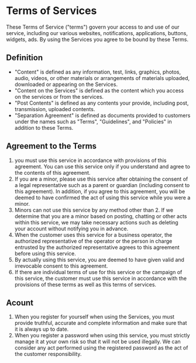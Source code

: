 # Terms of Services
These Terms of Service ("terms") govern your access to and use of our service, including our various websites, notifications, applications, buttons, widgets, ads. By using the Services you agree to be bound by these Terms.

## Definition
- "Content" is defined as any information, test, links, graphics, photos, audio, videos, or other materials or arrangements of materials uploaded, downloaded or appearing on the Services. 
- "Content on the Services" is defined as the content which you access on the services or from the services.
- "Post Contents" is defined as any contents your provide, including post, transmission, uploaded contents.
- "Separation Agreement" is defined as documents provided to customers under the names such as "Terms", "Guidelines", and "Policies" in addition to these Terms.

## Agreement to the Terms
1. you must use this service in accordance with provisions of this agreement. You can use this service only if you understand and agree to the contents of this agreement.
2. If you are a minor, please use this service after obtaining the consent of a legal representative such as a parent or guardian (including consent to this agreement). In addition, if you agree to this agreement, you will be deemed to have confirmed the act of using this service while you were a minor.
3. Minors can not use this service by any method other than 2. If we determine that you are a minor based on posting, chatting or other acts within this service, we may take necessary actions such as deleting your account without notifying you in advance.
4. When the customer uses this service for a business operator, the authorized representative of the operator or the person in charge entrusted by the authorized representative agrees to this agreement before using this service.
5. By actually using this service, you are deemed to have given valid and irrevocable consent to this agreement.
6. If there are individual terms of use for this service or the campaign of this service, the customer must use this service in accordance with the provisions of these terms as well as this terms of services.

## Acount
1. When you register for yourself when using the Services, you must provide truthful, accurate and complete information and make sure that it is always up to date.
2. When you register a password when using this service, you must strictly manage it at your own risk so that it will not be used illegally. We can consider any act performed using the registered password as the act of the customer responsibility.
